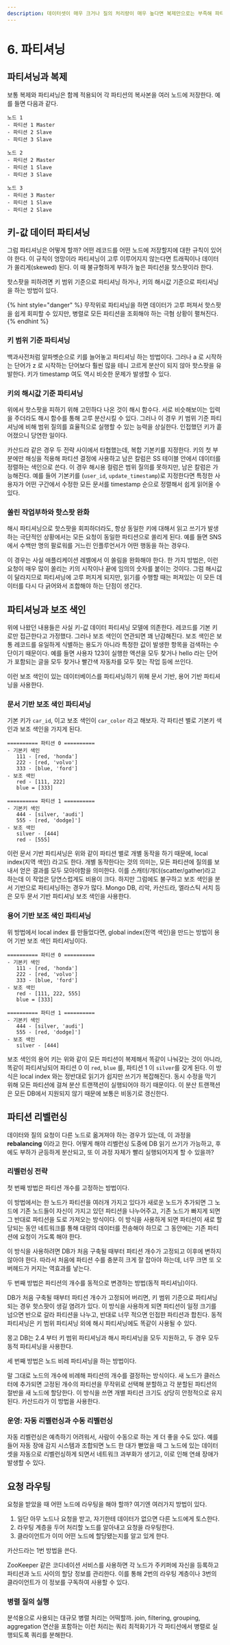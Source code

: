 ```yaml
---
description: 데이터셋이 매우 크거나 질의 처리량이 매우 높다면 복제만으로는 부족해 파티션으로 쪼갤(샤딩) 필요가 있다.
---
```


# 6. 파티셔닝

## 파티셔닝과 복제

보통 복제와 파티셔닝은 함께 적용되어 각 파티션의 복사본을 여러 노드에 저장한다. 예를 들면 다음과 같다.

```
노드 1
- 파티션 1 Master
- 파티션 2 Slave
- 파티션 3 Slave

노드 2
- 파티션 2 Master
- 파티션 1 Slave
- 파티션 3 Slave

노드 3
- 파티션 3 Master
- 파티션 1 Slave
- 파티션 2 Slave
```

## 키-값 데이터 파티셔닝

그럼 파티셔닝은 어떻게 할까? 어떤 레코드를 어떤 노드에 저장할지에 대한 규칙이 있어야 한다. 이 규칙이 엉망이라 파티셔닝이 고루 이루어지지 않는다면 트래픽이나 데이터가 쏠리게(skewed) 된다. 이 때 불규형하게 부하가 높은 파티션을 핫스팟이라 한다.

핫스팟을 피하려면 키 범위 기준으로 파티셔닝 하거나, 키의 해시값 기준으로 파티셔닝을 하는 방법이 있다.

{% hint style="danger" %}
무작위로 파티셔닝을 하면 데이터가 고루 퍼져서 핫스팟을 쉽게 회피할 수 있지만, 병렬로 모든 파티션을 조회해야 하는 극혐 상황이 펼쳐진다.
{% endhint %}

### 키 범위 기준 파티셔닝

백과사전처럼 알파벳순으로 키를 늘어놓고 파티셔닝 하는 방법이다. 그러나 a 로 시작하는 단어가 z 로 시작하는 단어보다 훨씬 많을 테니 고르게 분산이 되지 않아 핫스팟을 유발한다. 키가 timestamp 여도 역시 비슷한 문제가 발생할 수 있다.

### 키의 해시값 기준 파티셔닝

위에서 핫스팟을 피하기 위해 고민하다 나온 것이 해시 함수다. 서로 비슷해보이는 입력을 주더라도 해시 함수를 통해 고루 분산시킬 수 있다. 그러나 이 경우 키 범위 기준 파티셔닝에 비해 범위 질의를 효율적으로 실행할 수 있는 능력을 상실한다. 인접했던 키가 흩어졌으니 당연한 일이다.

카산드라 같은 경우 두 전략 사이에서 타협했는데, 복합 기본키를 지정한다. 키의 첫 부분에만 해싱을 적용해 파티션 결정에 사용하고 남은 칼럼은 SS 테이블 안에서 데이터를 정렬하는 색인으로 쓴다. 이 경우 해시용 컬럼은 범위 질의를 못하지만, 남은 칼럼은 가능해진다. 예를 들어 기본키를 (`user_id`, `update_timestamp`)로 지정한다면 특정한 사용자가 어떤 구간에서 수정한 모든 문서를 timestamp 순으로 정렬해서 쉽게 읽어올 수 있다.

### 쏠린 작업부하와 핫스팟 완화

해시 파티셔닝으로 핫스팟을 회피하더라도, 항상 동일한 키에 대해서 읽고 쓰기가 발생하는 극단적인 상황에서는 모든 요청이 동일한 파티션으로 쏠리게 된다. 예를 들면 SNS 에서 수백만 명의 팔로워를 거느린 인플루언서가 어떤 행동을 하는 경우다.

이 경우는 사실 애플리케이션 레벨에서 이 쏠림을 완화해야 한다. 한 가지 방법은, 이런 요청이 매우 많이 쏠리는 키의 시작이나 끝에 임의의 숫자를 붙이는 것이다. 그럼 해시값이 달라지므로 파티셔닝에 고루 퍼지게 되지만, 읽기를 수행할 때는 퍼져있는 이 모든 데이터를 다시 다 긁어와서 조합해야 하는 단점이 생긴다.

## 파티셔닝과 보조 색인

위에 나왔던 내용들은 사실 키-값 데이터 파티셔닝 모델에 의존한다. 레코드를 기본 키로만 접근한다고 가정했다. 그러나 보조 색인이 연관되면 꽤 난감해진다. 보조 색인은 보통 레코드를 유일하게 식별하는 용도가 아니라 특정한 값이 발생한 항목을 검색하는 수단이기 때문이다. 예를 들면 사용자 123이 실행한 액션을 모두 찾거나 hello 라는 단어가 포함되는 글을 모두 찾거나 빨간색 자동차를 모두 찾는 작업 등에 쓰인다.

이런 보조 색인이 있는 데이터베이스를 파티셔닝하기 위해 문서 기반, 용어 기반 파티셔닝을 사용한다.

### 문서 기반 보조 색인 파티셔닝

기본 키가 `car_id`, 이고 보조 색인이 `car_color` 라고 해보자. 각 파티션 별로 기본키 색인과 보조 색인을 가지게 된다.

```
========== 파티션 0 ==========
- 기본키 색인
   111 - [red, 'honda']
   222 - [red, 'volvo']
   333 - [blue, 'ford']
- 보조 색인
   red - [111, 222]
   blue = [333]

========== 파티션 1 ==========
- 기본키 색인
   444 - [silver, 'audi']
   555 - [red, 'dodge]']
- 보조 색인
   silver - [444]
   red - [555]
```

이런 문서 기반 파티셔닝은 위와 같이 파티션 별로 개별 동작을 하기 때문에, local index(지역 색인) 라고도 한다. 개별 동작한다는 것의 의미는, 모든 파티션에 질의를 보내서 얻은 결과를 모두 모아야함을 의미한다. 이를 스캐터/개더(scatter/gather)라고 하는데 이 작업은 당연스럽게도 비용이 크다. 하지만 그럼에도 불구하고 보조 색인을 분서 기반으로 파티셔닝하는 경우가 많다. Mongo DB, 리악, 카산드라, 엘라스틱 서치 등은 모두 문서 기반 파티셔닝 보조 색인을 사용한다.

### 용어 기반 보조 색인 파티셔닝

위 방법에서 local index 를 만들었다면, global index(전역 색인)을 만드는 방법이 용어 기반 보조 색인 파티셔닝이다.

```
========== 파티션 0 ==========
- 기본키 색인
   111 - [red, 'honda']
   222 - [red, 'volvo']
   333 - [blue, 'ford']
- 보조 색인
   red - [111, 222, 555]
   blue = [333]

========== 파티션 1 ==========
- 기본키 색인
   444 - [silver, 'audi']
   555 - [red, 'dodge]']
- 보조 색인
   silver - [444]
```

보조 색인의 용어 키는 위와 같이 모든 파티션이 복제해서 똑같이 나눠갖는 것이 아니라, 똑같이 파티셔닝되어 파티션 0 이 `red`, `blue` 를, 파티션 1 이 `silver`를 갖게 된다. 이 방식은 local index 와는 정반대로 읽기가 쉽지만 쓰기가 복잡해진다. 동시 수정을 막기 위해 모든 파티션에 걸쳐 분산 트랜잭션이 실행되어야 하기 때문이다. 이 분산 트랜잭션은 모든 DB에서 지원되지 않기 때문에 보통은 비동기로 갱신한다.

## 파티션 리벨런싱

데이터와 질의 요청이 다른 노드로 옮겨져야 하는 경우가 있는데, 이 과정을 **rebalancing** 이라고 한다. 어떻게 해야 리벨런싱 도중에 DB 읽기 쓰기가 가능하고, 후에도 부하가 균등하게 분산되고, 또 이 과정 자체가 빨리 실행되어지게 할 수 있을까?

### 리벨런싱 전략

첫 번째 방법은 파티션 개수를 고정하는 방법이다.

이 방법에서는 한 노드가 파티션을 여러개 가지고 있다가 새로운 노드가 추가되면 그 노드에 기존 노드들이 자신이 가지고 있던 파티션을 나누어주고, 기존 노드가 빠지게 되면 그 반대로 파티션을 도로 가져오는 방식이다. 이 방식을 사용하게 되면 파티션이 새로 할당되는 동안 네트워크를 통해 대량의 데이터를 전송해야 하므로 그 동안에는 기존 파티션에 요청이 가도록 해야 한다.

이 방식을 사용하려면 DB가 처음 구축될 때부터 파티션 개수가 고정되고 이후에 변하지 않아야 한다. 따라서 처음에 파티션 수를 충분히 크게 잘 잡아야 하는데, 너무 크면 또 오버헤드가 커지는 역효과를 낳는다.

두 번째 방법은 파티션의 개수를 동적으로 변경하는 방법(동적 파티셔닝)이다.

DB가 처음 구축될 때부터 파티션 개수가 고정되어 버리면, 키 범위 기준으로 파티셔닝되는 경우 핫스팟이 생길 염려가 있다. 이 방식을 사용하게 되면 파티션이 일정 크기를 넘으면 반으로 갈라 파티션을 나누고, 반대로 너무 적으면 인접한 파티션과 합친다. 동적 파티셔닝은 키 범위 파티셔닝 외에 해시 파티셔닝에도 똑같이 사용될 수 있다.

몽고 DB는 2.4 부터 키 범위 파티셔닝과 해시 파티셔닝을 모두 지원하고, 두 경우 모두 동적 파티셔닝을 사용한다.

세 번째 방법은 노드 비레 파티셔닝을 하는 방법이다.

말 그대로 노드의 개수에 비례해 파티션의 개수를 결정하는 방식이다. 새 노드가 클러스터에 추가되면 고정된 개수의 파티션을 무작위로 선택해 분할하고 각 분할된 파티션의 절반을 새 노드에 할당한다. 이 방식을 쓰면 개별 파티션 크기도 상당히 안정적으로 유지된다. 카산드라가 이 방법을 사용한다.

### 운영: 자동 리벨런싱과 수동 리벨런싱

자동 리벨런싱은 예측하기 어려워서, 사람이 수동으로 하는 게 더 좋을 수도 있다. 예를 들어 자동 장애 감지 시스템과 조합되면 노드 한 대가 뻗었을 때 그 노드에 있는 데이터셋을 자동으로 리벨런싱하게 되면서 네트워크 과부화가 생기고, 이로 인해 연쇄 장애가 발생할 수 있다.

## 요청 라우팅

요청을 받았을 때 어떤 노드에 라우팅을 해야 할까? 여기엔 여러가지 방법이 있다.

1. 일단 아무 노드나 요청을 받고, 자기한테 데이터가 없으면 다른 노드에게 토스한다.
2. 라우팅 계층을 두어 처리할 노드를 알아내고 요청을 라우팅한다.
3. 클라이언트가 이미 어떤 노드에 할당됐는지를 알고 있게 한다.

카산드라는 1번 방법을 쓴다.

ZooKeeper 같은 코디네이션 서비스를 사용하면 각 노드가 주키퍼에 자신을 등록하고 파티션과 노드 사이의 할당 정보를 관리한다. 이를 통해 2번의 라우팅 계층이나 3번의 클라이언트가 이 정보를 구독하여 사용할 수 있다.

### 병렬 질의 실행

분석용으로 사용되는 대규모 병렬 처리는 어떡할까. join, filtering, grouping, aggregation 연산을 포함하는 이런 처리는 쿼리 최적화기가 각 파티션에서 병렬로 실행되도록 쿼리를 분해한다.

